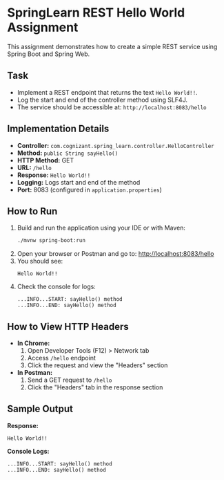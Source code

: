 # SpringLearn REST Hello World Assignment

This assignment demonstrates how to create a simple REST service using Spring Boot and Spring Web.

## Task

- Implement a REST endpoint that returns the text `Hello World!!`.
- Log the start and end of the controller method using SLF4J.
- The service should be accessible at: `http://localhost:8083/hello`

## Implementation Details

- **Controller:** `com.cognizant.spring_learn.controller.HelloController`
- **Method:** `public String sayHello()`
- **HTTP Method:** GET
- **URL:** `/hello`
- **Response:** `Hello World!!`
- **Logging:** Logs start and end of the method
- **Port:** 8083 (configured in `application.properties`)

## How to Run

1. Build and run the application using your IDE or with Maven:
   ```bash
   ./mvnw spring-boot:run
   ```
2. Open your browser or Postman and go to: [http://localhost:8083/hello](http://localhost:8083/hello)
3. You should see:
   ```
   Hello World!!
   ```
4. Check the console for logs:
   ```
   ...INFO...START: sayHello() method
   ...INFO...END: sayHello() method
   ```

## How to View HTTP Headers

- **In Chrome:**
  1. Open Developer Tools (F12) > Network tab
  2. Access `/hello` endpoint
  3. Click the request and view the "Headers" section
- **In Postman:**
  1. Send a GET request to `/hello`
  2. Click the "Headers" tab in the response section

## Sample Output

**Response:**
```
Hello World!!
```

**Console Logs:**
```
...INFO...START: sayHello() method
...INFO...END: sayHello() method
```